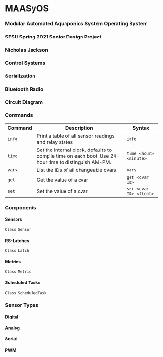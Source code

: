 # MAASyOS
### Modular Automated Aquaponics System Operating System
### SFSU Spring 2021 Senior Design Project
### Nicholas Jackson

### Control Systems

### Serialization

### Bluetooth Radio

### Circuit Diagram

### Commands

| Command | Description | Syntax |
| :--- | --- | --- |
| `info` | Print a table of all sensor readings and relay states | `info` |
| `time` | Set the internal clock, defaults to compile time on each boot. Use 24-hour time to distinguish AM-PM. | `time <hour> <minute>` |
| `vars` | List the IDs of all changeable cvars | `vars` |
| `get` | Get the value of a cvar | `get <cvar ID>` |
| `set` | Set the value of a cvar | `set <cvar ID> <float>` |

### Components
#### Sensors
`Class Sensor`
#### RS-Latches
`Class Latch`
#### Metrics
`Class Metric`
#### Scheduled Tasks
`Class ScheduledTask`

### Sensor Types
#### Digital
#### Analog
#### Serial
#### PWM
